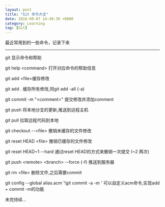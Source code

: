 ```yaml
---
layout: post
title: "Git 命令大全"
date: 2016-09-07 14:49:39 +0800
category: Learning
tag: [Git]
---
```


最近常用到的一些命令，记录下来

---

git 显示命令和帮助

git help <command\> 打开对应命令的帮助信息

git add <file\>缓存修改 

git add . 缓存所有修改,同git add -all (-a)

git commit -m "<comment\>" 提交修改并添加comment

git push 将本地分支的更新,推送到远程主机

git pull 拉取远程代码到本地

git checkout --<file\> 撤销未缓存的文件修改

git reset HEAD <file\> 撤销已缓存的文件修改

git reset HEAD~1 --hard 通过reset HEAD的方式来撤销一次提交 (~2 两次)

git push <remote\> <branch\> --force (-f) 推送到服务器

git rm <file\> 删除文件,之后需要commit

git config --global alias.acm '!git commit -a -m ' 可以自定义acm命令,实现add + commit -m的功能

未完待续...